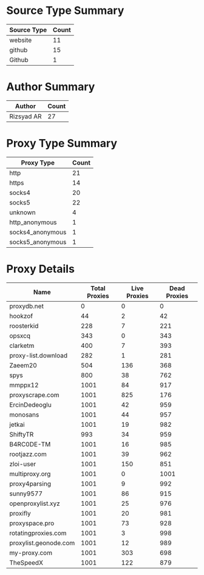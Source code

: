 # Source Type Summary

| Source Type | Count |
|-------------|-------|
| website | 11 |
| github | 15 |
| Github | 1 |


# Author Summary

| Author | Count |
|--------|-------|
| Rizsyad AR | 27 |


# Proxy Type Summary

| Proxy Type | Count |
|------------|-------|
| http | 21 |
| https | 14 |
| socks4 | 20 |
| socks5 | 22 |
| unknown | 4 |
| http_anonymous | 1 |
| socks4_anonymous | 1 |
| socks5_anonymous | 1 |


# Proxy Details

| Name | Total Proxies | Live Proxies | Dead Proxies |
|------|---------------|--------------|---------------|
| proxydb.net | 0 | 0 | 0 |
| hookzof | 44 | 2 | 42 |
| roosterkid | 228 | 7 | 221 |
| opsxcq | 343 | 0 | 343 |
| clarketm | 400 | 7 | 393 |
| proxy-list.download | 282 | 1 | 281 |
| Zaeem20 | 504 | 136 | 368 |
| spys | 800 | 38 | 762 |
| mmppx12 | 1001 | 84 | 917 |
| proxyscrape.com | 1001 | 825 | 176 |
| ErcinDedeoglu | 1001 | 42 | 959 |
| monosans | 1001 | 44 | 957 |
| jetkai | 1001 | 19 | 982 |
| ShiftyTR | 993 | 34 | 959 |
| B4RC0DE-TM | 1001 | 16 | 985 |
| rootjazz.com | 1001 | 39 | 962 |
| zloi-user | 1001 | 150 | 851 |
| multiproxy.org | 1001 | 0 | 1001 |
| proxy4parsing | 1001 | 9 | 992 |
| sunny9577 | 1001 | 86 | 915 |
| openproxylist.xyz | 1001 | 25 | 976 |
| proxifly | 1001 | 20 | 981 |
| proxyspace.pro | 1001 | 73 | 928 |
| rotatingproxies.com | 1001 | 3 | 998 |
| proxylist.geonode.com | 1001 | 12 | 989 |
| my-proxy.com | 1001 | 303 | 698 |
| TheSpeedX | 1001 | 122 | 879 |
